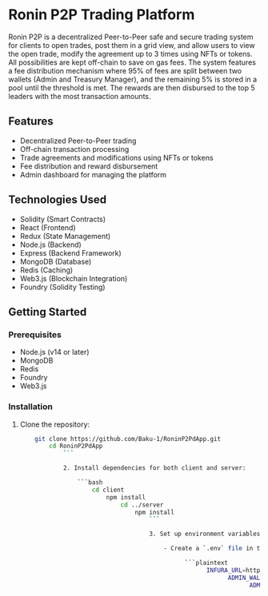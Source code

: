 # Ronin P2P Trading Platform

Ronin P2P is a decentralized Peer-to-Peer safe and secure trading system for clients to open trades, post them in a grid view, and allow users to view the open trade, modify the agreement up to 3 times using NFTs or tokens. All possibilities are kept off-chain to save on gas fees. The system features a fee distribution mechanism where 95% of fees are split between two wallets (Admin and Treasury Manager), and the remaining 5% is stored in a pool until the threshold is met. The rewards are then disbursed to the top 5 leaders with the most transaction amounts.

## Features

- Decentralized Peer-to-Peer trading
- Off-chain transaction processing
- Trade agreements and modifications using NFTs or tokens
- Fee distribution and reward disbursement
- Admin dashboard for managing the platform

## Technologies Used

- Solidity (Smart Contracts)
- React (Frontend)
- Redux (State Management)
- Node.js (Backend)
- Express (Backend Framework)
- MongoDB (Database)
- Redis (Caching)
- Web3.js (Blockchain Integration)
- Foundry (Solidity Testing)

## Getting Started

### Prerequisites

- Node.js (v14 or later)
- MongoDB
- Redis
- Foundry
- Web3.js

### Installation

1. Clone the repository:

    ```bash
        git clone https://github.com/Baku-1/RoninP2PdApp.git
            cd RoninP2PdApp
                ```

                2. Install dependencies for both client and server:

                    ```bash
                        cd client
                            npm install
                                cd ../server
                                    npm install
                                        ```

                                        3. Set up environment variables:

                                            - Create a `.env` file in the `server` directory with the following content:

                                                  ```plaintext
                                                        INFURA_URL=https://saigon-testnet.roninchain.com/rpc
                                                              ADMIN_WALLET=<Your_Admin_Wallet_Address>
                                                                    ADMIN_PRIVATE_KEY=<Your_Admin_Wallet_Private_Key>
                                                                          MONGO_URI=<Your_MongoDB_URI>
                                                                                REDIS_URL=<Your_Redis_URL>
                                                                                      CONTRACT_ADDRESS=<Your_Contract_Address>
                                                                                            ```

                                                                                                - Create a `.env` file in the `client` directory with the following content:

                                                                                                      ```plaintext
                                                                                                            REACT_APP_API_URL=http://localhost:5000
                                                                                                                  ```

                                                                                                                  4. Start the development server:

                                                                                                                      - In the `server` directory:

                                                                                                                            ```bash
                                                                                                                                  npm start
                                                                                                                                        ```

                                                                                                                                            - In the `client` directory:

                                                                                                                                                  ```bash
                                                                                                                                                        npm start
                                                                                                                                                              ```

                                                                                                                                                              5. Open your browser and navigate to `http://localhost:3000` to access the Ronin P2P Trading Platform.

                                                                                                                                                              ## Smart Contract Deployment

                                                                                                                                                              1. Install Foundry:

                                                                                                                                                                  ```bash
                                                                                                                                                                      curl -L https://foundry.paradigm.xyz | bash
                                                                                                                                                                          source ~/.bashrc # or ~/.zshrc, depending on your shell
                                                                                                                                                                              foundryup
                                                                                                                                                                                  ```

                                                                                                                                                                                  2. Compile the smart contracts:

                                                                                                                                                                                      ```bash
                                                                                                                                                                                          forge build
                                                                                                                                                                                              ```

                                                                                                                                                                                              3. Run tests:

                                                                                                                                                                                                  ```bash
                                                                                                                                                                                                      forge test
                                                                                                                                                                                                          ```

                                                                                                                                                                                                          ## Contributing

                                                                                                                                                                                                          Contributions are welcome! Please open an issue or submit a pull request for any improvements or bug fixes.

                                                                                                                                                                                                          ## License

                                                                                                                                                                                                          This project is licensed under the MIT License.
